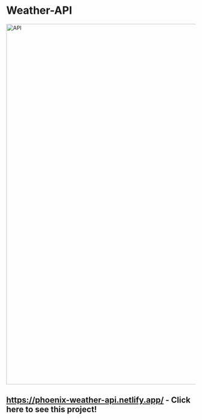 # Weather-API
<img width="960" alt="API" src="https://user-images.githubusercontent.com/57283974/229387183-469dcba8-e6aa-4565-901b-631f8f80cdbf.png">

## https://phoenix-weather-api.netlify.app/ - Click here to see this project!
